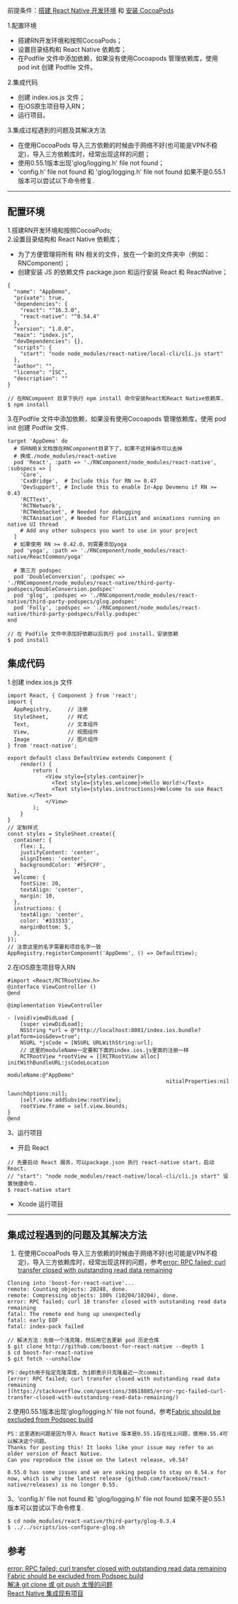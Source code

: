 前提条件：[搭建 React Native 开发环境](https://reactnative.cn/docs/0.51/getting-started.html#content) 和 [安装 CocoaPods ](https://blog.devtang.com/2014/05/25/use-cocoapod-to-manage-ios-lib-dependency/)

1.配置环境<br>
 * 搭建RN开发环境和按照CocoaPods；<br>
 * 设置目录结构和 React Native 依赖库；<br>
 * 在Podfile 文件中添加依赖，如果没有使用Cocoapods 管理依赖库，使用 pod init 创建 Podfile 文件。<br>
 
2.集成代码<br>
 * 创建 index.ios.js 文件；<br>
 * 在iOS原生项目导入RN；<br>
 * 运行项目。<br>

3.集成过程遇到的问题及其解决方法<br>
 * 在使用CocoaPods 导入三方依赖的时候由于网络不好(也可能是VPN不稳定)，导入三方依赖库时，经常出现这样的问题；<br>
 * 使用0.55.1版本出现'glog/logging.h' file not found；<br>
 * 'config.h' file not found 和 'glog/logging.h' file not found 如果不是0.55.1版本可以尝试以下命令修复.
----
配置环境
----
1.搭建RN开发环境和按照CocoaPods;<br>
2.设置目录结构和 React Native 依赖库；<br>
  * 为了方便管理将所有 RN 相关的文件，放在一个新的文件夹中（例如：RNComponent）；<br>
  * 创建安装 JS 的依赖文件 package.json 和运行安装 React 和 ReactNative；<br>
```
{
  "name": "AppDemo",
  "private": true,
  "dependencies": {
    "react": "^16.3.0",
    "react-native": "^0.54.4"
  },
  "version": "1.0.0",
  "main": "index.js",
  "devDependencies": {},
  "scripts": {
    "start": "node node_modules/react-native/local-cli/cli.js start"
  },
  "author": "",
  "license": "ISC",
  "description": ""
}
```
```
// 在RNCompoent 目录下执行 npm install 命令安装React和React Native依赖库.
$ npm install
```
3.在Podfile 文件中添加依赖，如果没有使用Cocoapods 管理依赖库，使用 pod init 创建 Podfile 文件.
```
target 'AppDemo' do
  # 将RN相关文档放在RNComponent目录下了，如果不这样操作可以去掉
  # 换成./node_modules/react-native
  pod 'React', :path => './RNComponent/node_modules/react-native', :subspecs => [
    'Core',
    'CxxBridge',  # Include this for RN >= 0.47
    'DevSupport', # Include this to enable In-App Devmenu if RN >= 0.43
    'RCTText',
    'RCTNetwork',
    'RCTWebSocket', # Needed for debugging
    'RCTAnimation', # Needed for FlatList and animations running on native UI thread
    # Add any other subspecs you want to use in your project
  ]
  # 如果使用 RN >= 0.42.0，则需要添加yoga
  pod 'yoga', :path => './RNComponent/node_modules/react-native/ReactCommon/yoga'

  # 第三方 podspec 
  pod 'DoubleConversion', :podspec => './RNComponent/node_modules/react-native/third-party-podspecs/DoubleConversion.podspec'
  pod 'glog', :podspec => './RNComponent/node_modules/react-native/third-party-podspecs/glog.podspec'
  pod 'Folly', :podspec => './RNComponent/node_modules/react-native/third-party-podspecs/Folly.podspec'
end
```
```
// 在 Podfile 文件中添加好依赖以后执行 pod install，安装依赖
$ pod install
```
集成代码
----
1.创建 index.ios.js 文件
```
import React, { Component } from 'react';
import {
  AppRegistry,     // 注册
  StyleSheet,      // 样式
  Text,            // 文本组件
  View,            // 视图组件
  Image            // 图片组件
} from 'react-native';

export default class DefaultView extends Component {
    render() {
        return (
            <View style={styles.container}>
              <Text style={styles.welcome}>Hello World!</Text>
              <Text style={styles.instructions}>Welcome to use React Native.</Text>
            </View>
        );
    }
}
// 定制样式
const styles = StyleSheet.create({
  container: {
    flex: 1,
    justifyContent: 'center',
    alignItems: 'center',
    backgroundColor: '#F5FCFF',
  },
  welcome: {
    fontSize: 20,
    textAlign: 'center',
    margin: 10,
  },
  instructions: {
    textAlign: 'center',
    color: '#333333',
    marginBottom: 5,
  },
});
// 注意这里的名字需要和项目名字一致
AppRegistry.registerComponent('AppDemo', () => DefaultView);
```
2.在iOS原生项目导入RN
```
#import <React/RCTRootView.h>
@interface ViewController ()
@end

@implementation ViewController

- (void)viewDidLoad {
    [super viewDidLoad];
    NSString *url = @"http://localhost:8081/index.ios.bundle?platform=ios&dev=true";
    NSURL *jsCode = [NSURL URLWithString:url];
    // 这里的moduleName一定要和下面的index.ios.js里面的注册一样
    RCTRootView *rootView = [[RCTRootView alloc] initWithBundleURL:jsCodeLocation
                                                        moduleName:@"AppDemo"
                                                  nitialProperties:nil
                                                     launchOptions:nil];
    [self.view addSubview:rootView];
    rootView.frame = self.view.bounds;
}
@end
```
3、运行项目
 * 开启 React
```
// 先要启动 React 服务，可以package.json 执行 react-native start，启动React.
// "start": "node node_modules/react-native/local-cli/cli.js start" 设置快捷命令.
$ react-native start
```
 * Xcode 运行项目

----
集成过程遇到的问题及其解决方法
----
1. 在使用CocoaPods 导入三方依赖的时候由于网络不好(也可能是VPN不稳定)，导入三方依赖库时，经常出现这样的问题，参考[error: RPC failed; curl transfer closed with outstanding read data remaining
](https://stackoverflow.com/questions/38618885/error-rpc-failed-curl-transfer-closed-with-outstanding-read-data-remaining/)<br> 
```
Cloning into 'boost-for-react-native'...
remote: Counting objects: 20248, done.
remote: Compressing objects: 100% (10204/10204), done.
error: RPC failed; curl 18 transfer closed with outstanding read data remaining 
fatal: The remote end hung up unexpectedly
fatal: early EOF
fatal: index-pack failed

// 解决方法：先做一个浅克隆，然后用它去更新 pod 历史仓库
$ git clone http://github.com/boost-for-react-native --depth 1
$ cd boost-for-react-native
$ git fetch --unshallow

PS：depth用于指定克隆深度，为1即表示只克隆最近一次commit.
[error: RPC failed; curl transfer closed with outstanding read data remaining
](https://stackoverflow.com/questions/38618885/error-rpc-failed-curl-transfer-closed-with-outstanding-read-data-remaining/) 
```
2.使用0.55.1版本出现'glog/logging.h' file not found，参考[Fabric should be excluded from Podspec build](https://github.com/facebook/react-native/issues/18683)<br>
```
PS：这里遇到问题是因为导入 React Native 版本是0.55.1存在线上问题，使用0.55.4可以解决这个问题。
Thanks for posting this! It looks like your issue may refer to an older version of React Native. 
Can you reproduce the issue on the latest release, v0.54?

0.55.0 has some issues and we are asking people to stay on 0.54.x for now, which is why the latest release (github.com/facebook/react-native/releases) is no longer 0.55.
```
3、'config.h' file not found 和 'glog/logging.h' file not found 如果不是0.55.1版本可以尝试以下命令修复.
```
$ cd node_modules/react-native/third-party/glog-0.3.4
$ ../../scripts/ios-configure-glog.sh 
```
参考
----
[error: RPC failed; curl transfer closed with outstanding read data remaining
](https://stackoverflow.com/questions/38618885/error-rpc-failed-curl-transfer-closed-with-outstanding-read-data-remaining/)<br> 
[Fabric should be excluded from Podspec build](https://github.com/facebook/react-native/issues/18683)<br>
[解决 git clone 或 git push 太慢的问题](https://blog.minhow.com/2017/03/19/tool/git-slow-solve/)<br>
[React Native 集成现有项目](http://facebook.github.io/react-native/docs/integration-with-existing-apps.html#2-install-javascript-dependencies)


